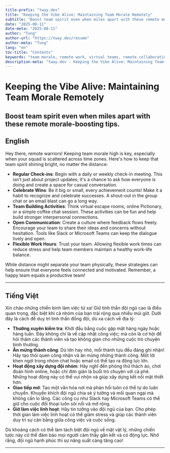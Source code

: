```yaml
---
title-prefix: "tway.dev"
title: "Keeping the Vibe Alive: Maintaining Team Morale Remotely"
subtitle: "Boost team spirit even when miles apart with these remote morale-boosting tips."
date: "2025-08-11"
date-meta: "2025-08-11"
author: "Tung"
author-url: "https://tway.dev/resume"
author-meta: "Tung"
lang: "en"
toc-title: "Contents"
keywords: "team morale, remote work, virtual teams, remote collaboration, employee engagement"
description-meta: "tway.dev - Keeping the Vibe Alive: Maintaining Team Morale Remotely - Boost team spirit even when miles apart with these remote morale-boosting tips."
---
```


# Keeping the Vibe Alive: Maintaining Team Morale Remotely
## Boost team spirit even when miles apart with these remote morale-boosting tips.

## English
Hey there, remote warriors! Keeping team morale high is key, especially when your squad is scattered across time zones. Here's how to keep that team spirit shining bright, no matter the distance:

- **Regular Check-ins**: Begin with a daily or weekly check-in meeting. This isn’t just about project updates; it's a chance to ask how everyone is doing and create a space for casual conversation.
- **Celebrate Wins**: Be it big or small, every achievement counts! Make it a habit to recognize and celebrate successes. A shout-out in the group chat or an email blast can go a long way.
- **Team Building Activities**: Think virtual escape rooms, online Pictionary, or a simple coffee chat session. These activities can be fun and help build stronger interpersonal connections.
- **Open Communication**: Create a culture where feedback flows freely. Encourage your team to share their ideas and concerns without hesitation. Tools like Slack or Microsoft Teams can keep the dialogue lively and open.
- **Flexible Work Hours**: Trust your team. Allowing flexible work times can reduce stress and help team members maintain a healthy work-life balance.

While distance might separate your team physically, these strategies can help ensure that everyone feels connected and motivated. Remember, a happy team equals a productive team!

---

## Tiếng Việt
Xin chào những chiến binh làm việc từ xa! Giữ tinh thần đội ngũ cao là điều quan trọng, đặc biệt khi cả nhóm của bạn trải rộng qua nhiều múi giờ. Dưới đây là cách để duy trì tinh thần đồng đội, dù xa cách về địa lý:

- **Thường xuyên kiểm tra**: Khởi đầu bằng cuộc gặp mặt hàng ngày hoặc hàng tuần. Đây không chỉ là về cập nhật công việc; mà còn là cơ hội để hỏi thăm các thành viên và tạo không gian cho những cuộc trò chuyện bình thường.
- **Ăn mừng thành công**: Dù lớn hay nhỏ, mỗi thành tựu đều đáng ghi nhận! Hãy tạo thói quen công nhận và ăn mừng những thành công. Một lời khen ngợi trong nhóm chat hoặc email có thể tạo ra động lực lớn.
- **Hoạt động xây dựng đội nhóm**: Hãy nghĩ đến phòng thử thách ảo, chơi đoán hình online, hoặc chỉ đơn giản là buổi trò chuyện với cà phê. Những hoạt động này có thể vui nhộn và giúp xây dựng kết nối mật thiết hơn.
- **Giao tiếp mở**: Tạo một văn hóa nơi mà phản hồi luôn có thể tự do luân chuyển. Khuyến khích đội ngũ chia sẻ ý tưởng và mối quan ngại mà không cần lo lắng. Các công cụ như Slack hay Microsoft Teams có thể giữ cho cuộc đối thoại luôn sôi nổi và mở rộng.
- **Giờ làm việc linh hoạt**: Hãy tin tưởng vào đội ngũ của bạn. Cho phép thời gian làm việc linh hoạt có thể giảm stress và giúp các thành viên duy trì sự cân bằng giữa công việc và cuộc sống.

Dù khoảng cách có thể làm tách biệt đội ngũ về mặt vật lý, những chiến lược này có thể đảm bảo mọi người cảm thấy gắn kết và có động lực. Nhớ rằng, đội ngũ hạnh phúc thì sự năng suất càng tăng cao!

---